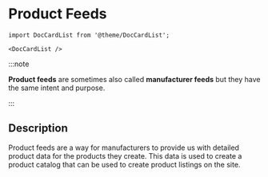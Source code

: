 # Product Feeds

```mdx-code-block
import DocCardList from '@theme/DocCardList';

<DocCardList />
```

:::note

**Product feeds** are sometimes also called **manufacturer feeds** but they have the same intent and purpose.

:::

## Description

Product feeds are a way for manufacturers to provide us with detailed product data for the products they create. 
This data is used to create a product catalog that can be used to create product listings on the site. 